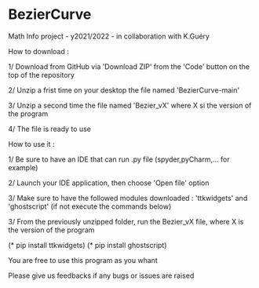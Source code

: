 # BezierCurve
Math Info project - y2021/2022 - in collaboration with K.Guéry


How to download :

  1/ Download from GitHub via 'Download ZIP' from the 'Code' button on the top of the repository

  2/ Unzip a frist time on your desktop the file named 'BezierCurve-main'
  
  3/ Unzip a second time the file named 'Bezier_vX' where X si the version of the program

  4/ The file is ready to use


How to use it :

  1/ Be sure to have an IDE that can run .py file (spyder,pyCharm,... for example)

  2/ Launch your IDE application, then choose 'Open file' option
  
  3/ Make sure to have the followed modules downloaded : 'ttkwidgets' and 'ghostscript' (if not execute the commands below)

  3/ From the previously unzipped folder, run the Bezier_vX file, where X is the version of the program


(* pip install ttkwidgets)
(* pip install ghostscript)

You are free to use this program as you whant

Please give us feedbacks if any bugs or issues are raised
